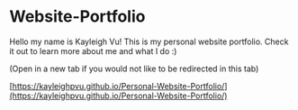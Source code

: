 # Website-Portfolio

Hello my name is Kayleigh Vu! This is my personal website portfolio. Check it out to learn more about me and what I do :)

(Open in a new tab if you would not like to be redirected in this tab)

[https://kayleighpvu.github.io/Personal-Website-Portfolio/](https://kayleighpvu.github.io/Personal-Website-Portfolio/)

